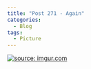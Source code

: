 ```yaml
---
title: "Post 271 - Again"
categories:
  - Blog
tags:
  - Picture
---
```





<a href="https://imgur.com/1TKkoiJ"><img src="https://i.imgur.com/1TKkoiJ.jpg" title="source: imgur.com" /></a>


<br/>




<script src="https://utteranc.es/client.js"
        repo="serendipityinlife/serendipityinlife.github.io"
        issue-term="pathname"
        theme="github-light"
        crossorigin="anonymous"
        async>
</script>
